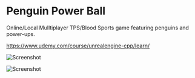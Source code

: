 # Penguin Power Ball 
Online/Local Mulltiplayer TPS/Blood Sports game featuring penguins and power-ups.


https://www.udemy.com/course/unrealengine-cpp/learn/

![Screenshot](https://i.ibb.co/NTgLC60/powerball-dev6.png)

![Screenshot](https://i.ibb.co/kQjhhcT/powerball-dev2.png)



